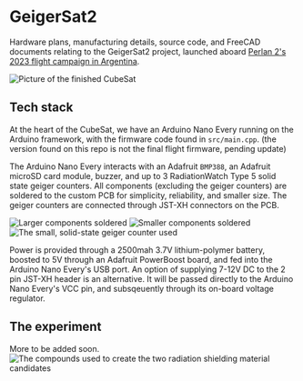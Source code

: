 # GeigerSat2
Hardware plans, manufacturing details, source code, and FreeCAD documents relating to the GeigerSat2 project, launched aboard 
[Perlan 2's 2023 flight campaign in Argentina](https://perlanproject.org/2023/).

![Picture of the finished CubeSat](https://github.com/camren-m/GeigerSat2/assets/61283706/24af0c9d-7978-410f-9d94-899d2b5a57df)

## Tech stack
At the heart of the CubeSat, we have an Arduino Nano Every running on the Arduino framework, with the firmware code found in ``src/main.cpp``. (the version found on this repo is not the final flight firmware, pending update)

The Arduino Nano Every interacts with an Adafruit ``BMP388``, an Adafruit microSD card module, buzzer, and up to 3 RadiationWatch Type 5
solid state geiger counters. All components (excluding the geiger counters) are soldered to the custom PCB for simplicity, reliability,
and smaller size. The geiger counters are connected through JST-XH connectors on the PCB.

![Larger components soldered](https://github.com/camren-m/GeigerSat2/assets/61283706/3a9b0110-adea-47a0-a2e4-74acace67f0e)
![Smaller components soldered](https://github.com/camren-m/GeigerSat2/assets/61283706/5dcbd664-6612-4bcf-a86a-f2ef8a0abe96)
![The small, solid-state geiger counter used](https://github.com/camren-m/GeigerSat2/assets/61283706/e3650d8f-3da2-4996-99f7-fd9fc161261c)

Power is provided through a 2500mah 3.7V lithium-polymer battery, boosted to 5V through an Adafruit PowerBoost board, and fed into the
Arduino Nano Every's USB port. An option of supplying 7-12V DC to the 2 pin JST-XH header is an alternative. It will be passed directly
to the Arduino Nano Every's VCC pin, and subsqeuently through its on-board voltage regulator.

## The experiment
More to be added soon.
![The compounds used to create the two radiation shielding material candidates](https://github.com/camren-m/GeigerSat2/assets/61283706/9b192b44-0e74-4a17-b319-3f0148a3206c)

